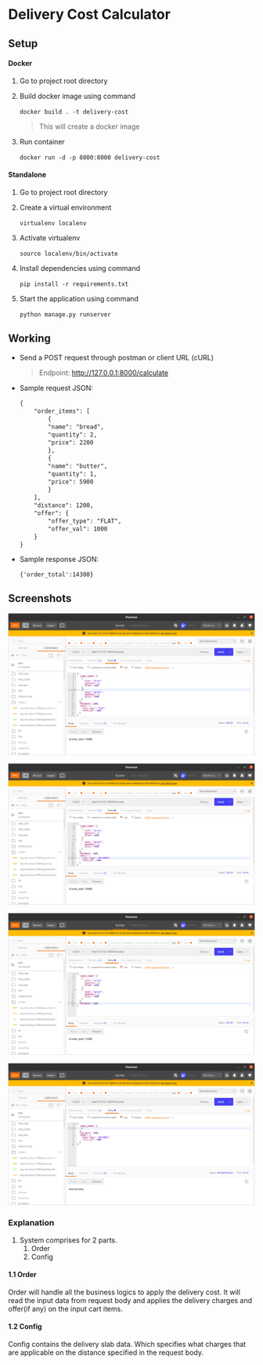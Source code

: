 # Delivery Cost Calculator

## Setup

#### Docker

1. Go to project root directory
2. Build docker image using command 

    `docker build . -t delivery-cost`

    > This will create a docker image

4. Run container

    `docker run -d -p 8000:8000 delivery-cost`

#### Standalone

1. Go to project root directory
2. Create a virtual environment

    `virtualenv localenv`

3. Activate virtualenv

    `source localenv/bin/activate`

4. Install dependencies using command

    `pip install -r requirements.txt`

5. Start the application using command

    `python manage.py runserver`

## Working

- Send a POST request through postman or client URL (cURL)
    > Endpoint: http://127.0.0.1:8000/calculate

- Sample request JSON:
    ``` 
    {
        "order_items": [
            {
            "name": "bread",
            "quantity": 2,
            "price": 2200
            },
            {
            "name": "butter",
            "quantity": 1,
            "price": 5900
            }
        ],
        "distance": 1200,
        "offer": {
            "offer_type": "FLAT",
            "offer_val": 1000
        }
    }
    ```

- Sample response JSON:
    ```
    {'order_total':14300}
    ```

## Screenshots

![Screenshot 1](images/1.png)

![Screenshot 2](images/2.png)

![Screenshot 3](images/3.png)

![Screenshot 4](images/4.png)

### Explanation

1. System comprises for 2 parts.
    1. Order
    2. Config

#### 1.1 Order

Order will handle all the business logics to apply the delivery cost.
It will read the input data from request body and applies the delivery charges and offer(if any) on the input cart items.

#### 1.2 Config

Config contains the delivery slab data. Which specifies what charges that are applicable on the distance specified in the request body.
